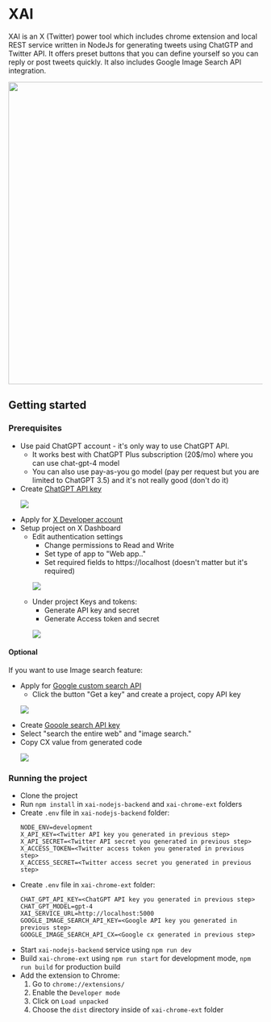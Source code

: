 # XAI

XAI is an X (Twitter) power tool which includes chrome extension and local REST service written in NodeJs for generating tweets using ChatGTP and Twitter API. 
It offers preset buttons that you can define yourself so you can reply or post tweets quickly.
It also includes Google Image Search API integration.

<div style="text-align:center">
    <img width="600px" src="https://github-instructions.s3.amazonaws.com/xai/xai_showcase_gif.gif" />
</div>

## Getting started

### Prerequisites

* Use paid ChatGPT account - it's only way to use ChatGPT API.
    * It works best with ChatGPT Plus subscription (20$/mo) where you can use chat-gpt-4 model
    * You can also use pay-as-you go model (pay per request but you are limited to ChatGPT 3.5) and it's not really good (don't do it)
* Create [ChatGPT API key](https://platform.openai.com/account/api-keys)
    <p align="left" width="100%">
        <img src="https://github-instructions.s3.amazonaws.com/xai/gpt_api_keys.png" />
    </p>
* Apply for [X Developer account](https://developer.twitter.com)
* Setup project on X Dashboard
    * Edit authentication settings
        * Change permissions to Read and Write
        * Set type of app to "Web app.."
        * Set required fields to https://localhost (doesn't matter but it's required)
        <p align="left" width="100%">
            <img src="https://github-instructions.s3.amazonaws.com/xai/x_app_settings.png" />
        </p>
    * Under project Keys and tokens:
        * Generate API key and secret
        * Generate Access token and secret
        <p align="left" width="100%">
            <img src="https://github-instructions.s3.amazonaws.com/xai/x_api_keys.png" />
        </p>

#### Optional
If you want to use Image search feature:
* Apply for [Google custom search API](https://developers.google.com/custom-search/v1/introduction)
    * Click the button "Get a key" and create a project, copy API key
    <p align="left" width="100%">
        <img src="https://github-instructions.s3.amazonaws.com/xai/gsearch_api1.png" />
    </p>
* Create [Gooole search API key](https://programmablesearchengine.google.com/controlpanel/create)
* Select "search the entire web" and "image search."
* Copy CX value from generated code
    <p align="left" width="100%">
        <img src="https://github-instructions.s3.amazonaws.com/xai/gsearch_api.png" />
    </p>

### Running the project

* Clone the project
* Run `npm install` in `xai-nodejs-backend` and `xai-chrome-ext` folders
* Create `.env` file in `xai-nodejs-backend` folder:
    ```
    NODE_ENV=development
    X_API_KEY=<Twitter API key you generated in previous step>
    X_API_SECRET=<Twitter API secret you generated in previous step>
    X_ACCESS_TOKEN=<Twitter access token you generated in previous step>
    X_ACCESS_SECRET=<Twitter access secret you generated in previous step>
    ```
* Create `.env` file in `xai-chrome-ext` folder:
    ```
    CHAT_GPT_API_KEY=<ChatGPT API key you generated in previous step>
    CHAT_GPT_MODEL=gpt-4
    XAI_SERVICE_URL=http://localhost:5000
    GOOGLE_IMAGE_SEARCH_API_KEY=<Google API key you generated in previous step>
    GOOGLE_IMAGE_SEARCH_API_CX=<Google cx generated in previous step>
    ```
* Start `xai-nodejs-backend` service using `npm run dev`
* Build `xai-chrome-ext` using `npm run start` for development mode, `npm run build` for production build
* Add the extension to Chrome:
    1. Go to `chrome://extensions/`
    2. Enable the `Developer mode`
    3. Click on `Load unpacked`
    4. Choose the `dist` directory inside of `xai-chrome-ext` folder 